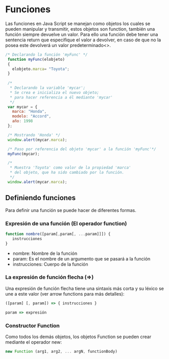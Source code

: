 # Funciones 

Las funciones en Java Script se manejan como objetos los cuales se pueden manipular y transmitir, estos objetos son function, también una función siempre devuelve un valor.
Para ello una función debe tener una sentencia return que especifique el valor a devolver, en caso de que no la posea este devolverá un valor predeterminado<>.

```JavaScript
/* Declarando la función 'myFunc' */
 function myFunc(elobjeto)
 {
   elobjeto.marca= "Toyota";
 }
 
 /*
  * Declarando la variable 'mycar';
  * Se crea e inicializa el nuevo objeto;
  * para hacer referencia a él mediante 'mycar'
  */
 var mycar = {
   marca: "Honda",
   modelo: "Accord",
   año: 1998
 };

 /* Mostrando 'Honda' */
 window.alert(mycar.marca);

 /* Paso por referencia del objeto 'mycar' a la función 'myFunc'*/
 myFunc(mycar);

 /*
  * Muestra 'Toyota' como valor de la propiedad 'marca'
  * del objeto, que ha sido cambiado por la función.
  */
 window.alert(mycar.marca);
```

## Definiendo funciones

Para definir una función se puede hacer de diferentes formas.

### **Expresión de una función (El operador function)**

```JavaScript
function nombre([param[,param[, ...param]]]) {
   instrucciones
}
```

* nombre: Nombre de la función
* param: Es el nombre de un argumento que se pasará a la función
* instrucciones: Cuerpo de la función
  


### **La expresión de función flecha (=>)**
Una expresión de función flecha tiene una sintaxis más corta y su léxico se une a este valor (ver arrow functions para más detalles):

```JavaScript
([param] [, param]) => { instrucciones }

param => expresión
```

### **Constructor Function**
Como todos los demás objetos, los objetos Function se pueden crear mediante el operador new:

```JavaScript
new Function (arg1, arg2, ... argN, functionBody)
```